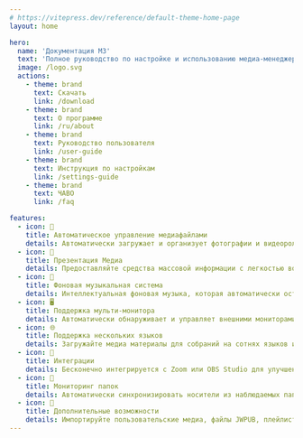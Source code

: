 ```yaml
---
# https://vitepress.dev/reference/default-theme-home-page
layout: home

hero:
  name: 'Документация М3'
  text: 'Полное руководство по настройке и использованию медиа-менеджера встречи'
  image: /logo.svg
  actions:
    - theme: brand
      text: Скачать
      link: /download
    - theme: brand
      text: О программе
      link: /ru/about
    - theme: brand
      text: Руководство пользователя
      link: /user-guide
    - theme: brand
      text: Инструкция по настройкам
      link: /settings-guide
    - theme: brand
      text: ЧАВО
      link: /faq

features:
  - icon: 🚀
    title: Автоматическое управление медиафайлами
    details: Автоматически загружает и организует фотографии и видеоролики для конгрегационных встреч на любом языке, доступном на официальном сайте Свидетелей Иеговы.
  - icon: 🎦
    title: Презентация Медиа
    details: Предоставляйте средства массовой информации с легкостью во время гибридных или личных встреч с продвинутыми элементами управления, расширение/перенос возможностей и настраиваемых параметров времени.
  - icon: 🎵
    title: Фоновая музыкальная система
    details: Интеллектуальная фоновая музыка, которая автоматически останавливается перед началом встреч и может быть перезапущена одним щелчком после встречи.
  - icon: 🖥️
    title: Поддержка мульти-монитора
    details: Автоматически обнаруживает и управляет внешними мониторами для бесшовных презентаций и обмена сайтами.
  - icon: 🌐
    title: Поддержка нескольких языков
    details: Загружайте медиа материалы для собраний на сотнях языков и используйте интерфейс M³ на любом из множества доступных языков.
  - icon: 🧩
    title: Интеграции
    details: Бесконечно интегрируется с Zoom или OBS Studio для улучшения управления медиа и воспроизведения во время встреч.
  - icon: 📁
    title: Мониторинг папок
    details: Автоматически синхронизировать носители из наблюдаемых папок (например, Dropbox или OneDrive) и экспортировать носители в папки.
  - icon: 🎯
    title: Дополнительные возможности
    details: Импортируйте пользовательские медиа, файлы JWPUB, плейлисты, записи аудио Библии и управление множеством конгрегаций.
---
```

